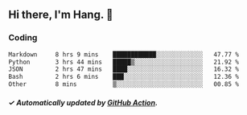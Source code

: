 ## Hi there, I'm Hang. 👋

### Coding

<!--START_SECTION:waka-->

```txt
Markdown     8 hrs 9 mins    ████████████░░░░░░░░░░░░░   47.77 %
Python       3 hrs 44 mins   █████▒░░░░░░░░░░░░░░░░░░░   21.92 %
JSON         2 hrs 47 mins   ████░░░░░░░░░░░░░░░░░░░░░   16.32 %
Bash         2 hrs 6 mins    ███░░░░░░░░░░░░░░░░░░░░░░   12.36 %
Other        8 mins          ▒░░░░░░░░░░░░░░░░░░░░░░░░   00.85 %
```

<!--END_SECTION:waka-->

##### ✓ Automatically updated by [GitHub Action](https://github.com/huhuhang/huhuhang/actions).
